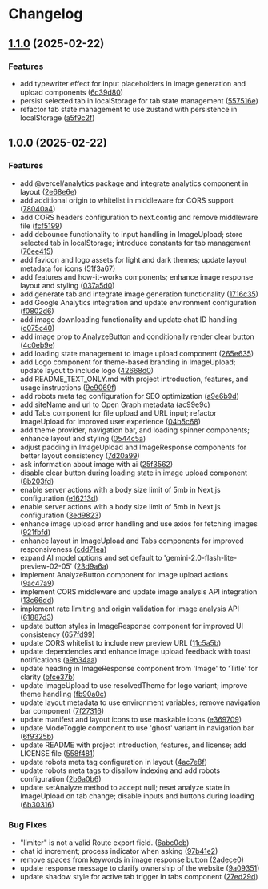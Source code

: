 # Changelog

## [1.1.0](https://github.com/fachryafrz/visionalyze/compare/v1.0.0...v1.1.0) (2025-02-22)


### Features

* add typewriter effect for input placeholders in image generation and upload components ([6c39d80](https://github.com/fachryafrz/visionalyze/commit/6c39d808eee2d1815f24b88c52ea3e5cd8fec633))
* persist selected tab in localStorage for tab state management ([557516e](https://github.com/fachryafrz/visionalyze/commit/557516e2d3cc75c00d6f5937a59ea5d33ede5d81))
* refactor tab state management to use zustand with persistence in localStorage ([a5f9c2f](https://github.com/fachryafrz/visionalyze/commit/a5f9c2f445229364f2003df106c69d7a51dfc1fa))

## 1.0.0 (2025-02-22)


### Features

* add @vercel/analytics package and integrate analytics component in layout ([2e68e6e](https://github.com/fachryafrz/visionalyze/commit/2e68e6eddf03f2882a70859035983622852d2f0e))
* add additional origin to whitelist in middleware for CORS support ([78040a4](https://github.com/fachryafrz/visionalyze/commit/78040a427dc2c72954d5900e59d3c6a6011a244e))
* add CORS headers configuration to next.config and remove middleware file ([fcf5199](https://github.com/fachryafrz/visionalyze/commit/fcf5199e3338d66b9479281d4d6e5cd666ab570a))
* add debounce functionality to input handling in ImageUpload; store selected tab in localStorage; introduce constants for tab management ([76ee415](https://github.com/fachryafrz/visionalyze/commit/76ee415307ed093e6d0d86e29fc923aea2e6c4de))
* add favicon and logo assets for light and dark themes; update layout metadata for icons ([51f3a67](https://github.com/fachryafrz/visionalyze/commit/51f3a67a979b1257c737fd5d8986c0c3bc98c0f6))
* add features and how-it-works components; enhance image response layout and styling ([037a5d0](https://github.com/fachryafrz/visionalyze/commit/037a5d0301ddc51cf81b2eb815b123c1b2624654))
* add generate tab and integrate image generation functionality ([1716c35](https://github.com/fachryafrz/visionalyze/commit/1716c355419617b5ab31fbba91310dc20371a99f))
* add Google Analytics integration and update environment configuration ([f0802d6](https://github.com/fachryafrz/visionalyze/commit/f0802d69309c86fa5446a23598184b6b9a32dba7))
* add image downloading functionality and update chat ID handling ([c075c40](https://github.com/fachryafrz/visionalyze/commit/c075c40a0399eef04c202888aa3639e5583a34f3))
* add image prop to AnalyzeButton and conditionally render clear button ([4c0eb9e](https://github.com/fachryafrz/visionalyze/commit/4c0eb9e37dbb095c6d13ff1e740b5603d1c3ce11))
* add loading state management to image upload component ([265e635](https://github.com/fachryafrz/visionalyze/commit/265e635fcbb500cd3f4e4f5b69b63528e7f7a26b))
* add Logo component for theme-based branding in ImageUpload; update layout to include logo ([42668d0](https://github.com/fachryafrz/visionalyze/commit/42668d02582f6342b5b1ee11267b377bd96ec94c))
* add README_TEXT_ONLY.md with project introduction, features, and usage instructions ([9e9069f](https://github.com/fachryafrz/visionalyze/commit/9e9069f9ee08f631769504d4e3ae9867911a1e38))
* add robots meta tag configuration for SEO optimization ([a9e6b9d](https://github.com/fachryafrz/visionalyze/commit/a9e6b9d8159ac26164c77af0c2af567adb5ae3f4))
* add siteName and url to Open Graph metadata ([ac99e9c](https://github.com/fachryafrz/visionalyze/commit/ac99e9cf2fcfd24aee96e54f546379a22d1d9633))
* add Tabs component for file upload and URL input; refactor ImageUpload for improved user experience ([04b5c68](https://github.com/fachryafrz/visionalyze/commit/04b5c686a4a167c1c7a150eb6d8b68d1ef01fdbf))
* add theme provider, navigation bar, and loading spinner components; enhance layout and styling ([0544c5a](https://github.com/fachryafrz/visionalyze/commit/0544c5a2c1d341c91f8c295d3c101030c169f8e9))
* adjust padding in ImageUpload and ImageResponse components for better layout consistency ([7d20a99](https://github.com/fachryafrz/visionalyze/commit/7d20a993048fa2794059ecbdf5dc96f91632ecca))
* ask information about image with ai ([25f3562](https://github.com/fachryafrz/visionalyze/commit/25f3562d27445be442941b782a4349e16265c55c))
* disable clear button during loading state in image upload component ([8b203fd](https://github.com/fachryafrz/visionalyze/commit/8b203fd0da5245b6a70569c94af468a60d87ed12))
* enable server actions with a body size limit of 5mb in Next.js configuration ([e16213d](https://github.com/fachryafrz/visionalyze/commit/e16213d0967f7f299cf648c7be10630ca411ea8b))
* enable server actions with a body size limit of 5mb in Next.js configuration ([3ed9823](https://github.com/fachryafrz/visionalyze/commit/3ed9823f9706b71c7f58aa8cbc8a2e5dafa59ec4))
* enhance image upload error handling and use axios for fetching images ([921fbfd](https://github.com/fachryafrz/visionalyze/commit/921fbfdb388828eba26bf4217b4733ce00cfe968))
* enhance layout in ImageUpload and Tabs components for improved responsiveness ([cdd71ea](https://github.com/fachryafrz/visionalyze/commit/cdd71ea593d34a70e0ef3c7397e11b7296a4aeae))
* expand AI model options and set default to 'gemini-2.0-flash-lite-preview-02-05' ([23d9a6a](https://github.com/fachryafrz/visionalyze/commit/23d9a6a4a2d5a5722c1490f7b4e4ea4a0203487b))
* implement AnalyzeButton component for image upload actions ([9ac47a9](https://github.com/fachryafrz/visionalyze/commit/9ac47a930803aa1006a8b97ca0af8ed4089eb694))
* implement CORS middleware and update image analysis API integration ([13c66dd](https://github.com/fachryafrz/visionalyze/commit/13c66dd6fa6efbac3c12e48cff9e9f1d8fdc37cf))
* implement rate limiting and origin validation for image analysis API ([61887d3](https://github.com/fachryafrz/visionalyze/commit/61887d3dc45d1ddd1095b48321963f135281e94f))
* update button styles in ImageResponse component for improved UI consistency ([657fd99](https://github.com/fachryafrz/visionalyze/commit/657fd99969396589c4ecbfc137df33f103cd844f))
* update CORS whitelist to include new preview URL ([11c5a5b](https://github.com/fachryafrz/visionalyze/commit/11c5a5b6c6b472c7c9439224e59f9ee70fa22913))
* update dependencies and enhance image upload feedback with toast notifications ([a9b34aa](https://github.com/fachryafrz/visionalyze/commit/a9b34aa88ac33aefaefa30450d540a2f58a18e7e))
* update heading in ImageResponse component from 'Image' to 'Title' for clarity ([bfce37b](https://github.com/fachryafrz/visionalyze/commit/bfce37b72b774f3a16e29660817944f3c1173738))
* update ImageUpload to use resolvedTheme for logo variant; improve theme handling ([fb90a0c](https://github.com/fachryafrz/visionalyze/commit/fb90a0ccf8e504258cf46e2e78f11a3def27589f))
* update layout metadata to use environment variables; remove navigation bar component ([7f27316](https://github.com/fachryafrz/visionalyze/commit/7f2731621a60f1108746d025acd013f6609246bf))
* update manifest and layout icons to use maskable icons ([e369709](https://github.com/fachryafrz/visionalyze/commit/e369709a55537bd470fd9bb92314f8aefe25fc68))
* update ModeToggle component to use 'ghost' variant in navigation bar ([6f9325b](https://github.com/fachryafrz/visionalyze/commit/6f9325b5fb222e3c2fec220cf971eb7f13bf755c))
* update README with project introduction, features, and license; add LICENSE file ([558f481](https://github.com/fachryafrz/visionalyze/commit/558f481f15cd4e81a2c300c05d98b9f29bd80e97))
* update robots meta tag configuration in layout ([4ac7e8f](https://github.com/fachryafrz/visionalyze/commit/4ac7e8f654b096871a5b853b6b165eb53c2a264a))
* update robots meta tags to disallow indexing and add robots configuration ([2b6a0b6](https://github.com/fachryafrz/visionalyze/commit/2b6a0b6b318ffe2b68c67f42dbd8079a298f6a94))
* update setAnalyze method to accept null; reset analyze state in ImageUpload on tab change; disable inputs and buttons during loading ([6b30316](https://github.com/fachryafrz/visionalyze/commit/6b3031647be6a8dadfe2ef201edb9b8de897e595))


### Bug Fixes

* "limiter" is not a valid Route export field. ([6abc0cb](https://github.com/fachryafrz/visionalyze/commit/6abc0cb91c6b514566908b6816f08def32388e93))
* chat id increment; process indicator when asking ([97b41e2](https://github.com/fachryafrz/visionalyze/commit/97b41e23178adbf7459eea6bf6370fa9e5179a10))
* remove spaces from keywords in image response button ([2adece0](https://github.com/fachryafrz/visionalyze/commit/2adece04283c1cb43e7db7cfffdf53c7b6e3dbf9))
* update response message to clarify ownership of the website ([9a09351](https://github.com/fachryafrz/visionalyze/commit/9a09351cfcb70a0a625d64f676bfd85b84424c33))
* update shadow style for active tab trigger in tabs component ([27ed29d](https://github.com/fachryafrz/visionalyze/commit/27ed29def2fa089ad1dfc55f6a71608ecc3c2e12))
